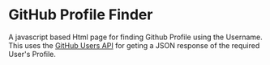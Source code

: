 # GitHub Profile Finder

A javascript based Html page for finding Github Profile using the Username. This uses the [GitHub Users API](https://developer.github.com/v3/users/) for geting a JSON response of the required User's Profile.